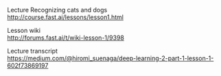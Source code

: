 Lecture Recognizing cats and dogs  
http://course.fast.ai/lessons/lesson1.html

Lesson wiki  
http://forums.fast.ai/t/wiki-lesson-1/9398

Lecture transcript  
https://medium.com/@hiromi_suenaga/deep-learning-2-part-1-lesson-1-602f73869197
